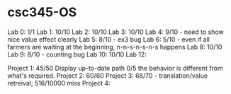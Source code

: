 # csc345-OS
Lab 0: 1/1
Lab 1: 10/10
Lab 2: 10/10
Lab 3: 10/10
Lab 4: 9/10 - need to show nice value effect clearly
Lab 5: 8/10 - ex3 bug
Lab 6: 5/10 - even if all farmers are waiting at the beginning, n-n-s-n-s-n-s happens
Lab 8: 10/10
Lab 9: 8/10 - counting bug
Lab 10: 10/10
Lab 12: 

Project 1: 45/50 
    Display up-to-date path 0/5 the behavior is different from what's required.
Project 2: 60/60
Project 3: 68/70 - translation/value retreival; 516/10000 miss
Project 4:
